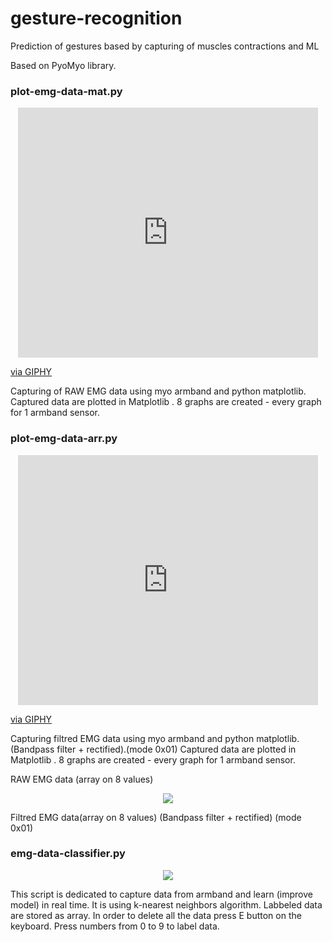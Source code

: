 # gesture-recognition
Prediction of gestures based by capturing of muscles contractions and ML

Based on PyoMyo library.

### plot-emg-data-mat.py
<p align="center">
<iframe src="https://giphy.com/embed/M4q78uavYRvMCujwwf" width="480" height="400" frameBorder="0" class="giphy-embed" allowFullScreen></iframe><p><a href="https://giphy.com/gifs/M4q78uavYRvMCujwwf">via GIPHY</a></p>
</p>
Capturing of RAW EMG data using myo armband and python matplotlib.
Captured data are plotted in Matplotlib .  8 graphs are created - every graph for 1 armband sensor.


### plot-emg-data-arr.py
<p align="center">
<iframe src="https://giphy.com/embed/qjhIhmUNO2JbnqoSU5" width="480" height="400" frameBorder="0" class="giphy-embed" allowFullScreen></iframe><p><a href="https://giphy.com/gifs/qjhIhmUNO2JbnqoSU5">via GIPHY</a></p>
Capturing filtred EMG data using myo armband and python matplotlib. (Bandpass filter + rectified).(mode 0x01)
Captured data are plotted in Matplotlib .  8 graphs are created - every graph for 1 armband sensor.
</p>
RAW EMG data (array on 8 values)

<p align="center">
<img src="https://user-images.githubusercontent.com/49062638/140199268-85fbd995-0382-468f-b3e8-53aca5298c2e.png"/>
</p>
Filtred EMG data(array on 8 values) (Bandpass filter + rectified) (mode 0x01)

### emg-data-classifier.py
<p align="center">
<img src="https://user-images.githubusercontent.com/49062638/140199707-048817b8-9bdd-4de5-bb9d-872aa89da0d0.png"/>
</p>
This script is dedicated to capture data from armband 
and learn (improve model) in real time.
It is using k-nearest neighbors algorithm.
Labbeled data are stored as array.
In order to delete all the data press E button on the keyboard.
Press numbers from 0 to 9 to label data.


